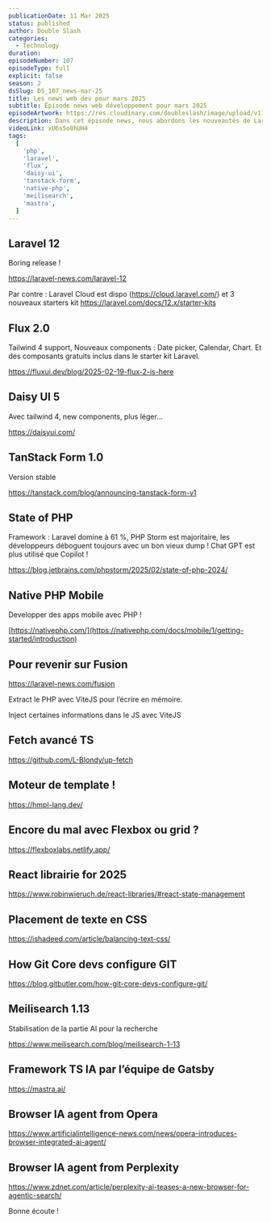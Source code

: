 ```yaml
---
publicationDate: 11 Mar 2025
status: published
author: Double Slash
categories:
  - Technology
duration:
episodeNumber: 107
episodeType: full
explicit: false
season: 2
dsSlug: DS_107_news-mar-25
title: Les news web dev pour mars 2025
subtitle: Épisode news web développement pour mars 2025
episodeArtwork: https://res.cloudinary.com/doubleslash/image/upload/v1741554897/episode/ART_107_cv2k4n.png
description: Dans cet épisode news, nous abordons les nouveautés de Laravel 12, Flux 2.0, Daisy UI 5 et TanStack Form 1.0 tout en revenant sur le State of PHP et l'arrivée de Native PHP pour les applications mobiles. Nous passons en revue Fusion, explorons diverses bibliothèques ainsi que Fetch avancé TS et HMPL, le moteur de templates, tout en présentant un outil dédié à la révision de Flexbox via Flexboxlabs. Nous traitons également d'articles sur React, une librairie pour 2025, le placement de texte en CSS et la configuration de GIT par les développeurs du core Git, sans oublier les actualités en intelligence artificielle avec Meilisearch 1.13, Mastra, le Framework TS IA conçu par l’équipe de Gatsby ainsi que les agents IA intégrés aux navigateurs d'Opera et de Perplexity.
videoLink: xU6s5o8hUH4
tags:
  [
    'php',
    'laravel',
    'flux',
    'daisy-ui',
    'tanstack-form',
    'native-php',
    'meilisearch',
    'mastra',
  ]
---
```


## Laravel 12

Boring release !

https://laravel-news.com/laravel-12

Par contre : Laravel Cloud est dispo (https://cloud.laravel.com/) et 3 nouveaux starters kit
https://laravel.com/docs/12.x/starter-kits

## Flux 2.0

Tailwind 4 support, Nouveaux components : Date picker, Calendar, Chart.
Et des composants gratuits inclus dans le starter kit Laravel.

https://fluxui.dev/blog/2025-02-19-flux-2-is-here

## Daisy UI 5

Avec tailwind 4, new components, plus léger…

https://daisyui.com/

## TanStack Form 1.0

Version stable

https://tanstack.com/blog/announcing-tanstack-form-v1

## State of PHP

Framework : Laravel domine à 61 %, PHP Storm est majoritaire, les développeurs déboguent toujours avec un bon vieux dump ! Chat GPT est plus utilisé que Copilot !

https://blog.jetbrains.com/phpstorm/2025/02/state-of-php-2024/

## Native PHP Mobile

Developper des apps mobile avec PHP !

[https://nativephp.com/](https://nativephp.com/docs/mobile/1/getting-started/introduction)

## Pour revenir sur Fusion

https://laravel-news.com/fusion

Extract le PHP avec ViteJS pour l’écrire en mémoire.

Inject certaines informations dans le JS avec ViteJS

## Fetch avancé TS

https://github.com/L-Blondy/up-fetch

## Moteur de template !

https://hmpl-lang.dev/

## Encore du mal avec Flexbox ou grid ?

https://flexboxlabs.netlify.app/

## React librairie for 2025

https://www.robinwieruch.de/react-libraries/#react-state-management

## Placement de texte en CSS

https://ishadeed.com/article/balancing-text-css/

## How Git Core devs configure GIT

https://blog.gitbutler.com/how-git-core-devs-configure-git/

## Meilisearch 1.13

Stabilisation de la partie AI pour la recherche

https://www.meilisearch.com/blog/meilisearch-1-13

## Framework TS IA par l’équipe de Gatsby

https://mastra.ai/

## Browser IA agent from Opera

https://www.artificialintelligence-news.com/news/opera-introduces-browser-integrated-ai-agent/

## Browser IA agent from Perplexity

https://www.zdnet.com/article/perplexity-ai-teases-a-new-browser-for-agentic-search/

Bonne écoute !





